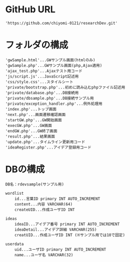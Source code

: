 # GitHub URL
    'https://github.com/chiyomi-0121/researchDev.git'

# フォルダの構成
    'gwSample.html'...GWサンプル画面(htmlのみ)
    'gwSample.php'...GWサンプル画面(php,Ajax適用)
    'ajax_test.php'...Ajaxテスト用コード
    'js/script.js'...JavaScript記述用
    'css/style.css'...スタイルシート
    'private/bootstrap.php'...初めに読み込むphpファイル記述用
    'private/database.php'...DB接続用
    'private/dbsample.php'...DB接続サンプル用
    'private/exception_handler.php'...例外処理用
    'index.php'...トップ画面
    'next.php'...画面遷移確認画面
    'startGW.php'...GW開始画面
    'execGW.php'...GW画面
    'endGW.php'...GW終了画面
    'result.php'...結果画面
    'update.php'...タイムライン更新用コード
    'ideaRegister.php'...アイデア登録用コード

# DBの構成
    DB名：rdevsample(サンプル用)

    wordlist
        id...言葉ID primary INT AUTO_INCREMENT
        content...内容 VARCHAR(64)
        createUID...作成ユーザID INT

    ideas
        ideaID...アイデア番号 primary INT AUTO_INCREMENT
        ideaDetail...アイデア詳細 VARCHAR(255)
        creatUID...作成ユーザID INT (※サンプル用では10で固定)

    userdata
        uid...ユーザID primary INT AUTO_INCREMENT
        name...ユーザ名 VARCHAR(32)
